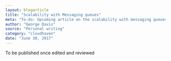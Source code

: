 ```yaml
---
layout: blogarticle
title: "Scalability with Messaging queues"
meta: "To-do: Upcoming article on the scalability with messaging queues."
author: "George Davis"  
source: "Personal writing"
category: "cloudhaven"
date: "June 30, 2017"
---
```


To be published once edited and reviewed